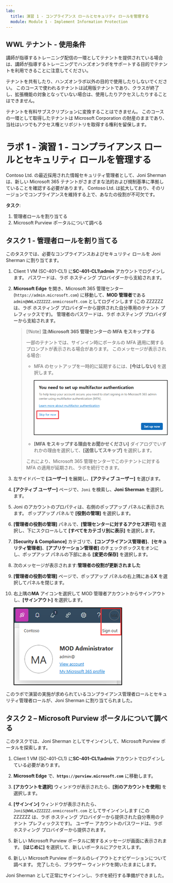 ```yaml
---
lab:
  title: 演習 1 - コンプライアンス ロールとセキュリティ ロールを管理する
  module: Module 1 - Implement Information Protection
---
```

## WWL テナント - 使用条件

講師が指導するトレーニング配信の一環としてテナントを提供されている場合は、講師が指導するトレーニングでハンズオンラボをサポートする目的でテナントを利用できることに注意してください。

テナントを共有したり、ハンズオンラボ以外の目的で使用したりしないでください。 このコースで使われるテナントは試用版テナントであり、クラスが終了し、拡張機能の対象となっていない場合は、使用したりアクセスしたりすることはできません。

テナントを有料サブスクリプションに変換することはできません。 このコースの一環として取得したテナントは Microsoft Corporation の財産のままであり、当社はいつでもアクセス権とリポジトリを取得する権利を留保します。

# ラボ 1 - 演習 1 - コンプライアンス ロールとセキュリティ ロールを管理する

Contoso Ltd. の最近採用された情報セキュリティ管理者として、Joni Sherman は、新しい Microsoft 365 テナントがさまざまな法的および規制基準に準拠していることを確認する必要があります。 Contoso Ltd. は拡大しており、そのリージョンでコンプライアンスを維持する上で、あなたの役割が不可欠です。

**タスク**:

1. 管理者ロールを割り当てる
1. Microsoft Purview ポータルについて調べる

## タスク 1 - 管理者ロールを割り当てる

このタスクでは、必要なコンプライアンスおよびセキュリティ ロールを Joni Sherman に割り当てます。

1. Client 1 VM (SC-401-CL1) に**SC-401-CL1\admin** アカウントでログインします。 パスワードは、ラボ ホスティング プロバイダーから支給されます。

1. **Microsoft Edge** を開き、Microsoft 365 管理センター (`https://admin.microsoft.com`) に移動して、**MOD 管理者**である`admin@WWLxZZZZZZ.onmicrosoft.com` としてログインします (この ZZZZZZ は、ラボ ホスティング プロバイダーから提供された自分専用のテナント プレフィックスです)。 管理者のパスワードは、ラボ ホスティング プロバイダーから支給されます。

    > [!Note] **注:Microsoft 365 管理センターの MFA をスキップする**
    >
    > 一部のテナントでは、サインイン時にポータルの MFA 適用に関するプロンプトが表示される場合があります。 このメッセージが表示される場合:
    >
    > - MFA のセットアップを一時的に延期するには、**[今はしない]** を選択します。
    >
    >    ![MFA を延期するオプションを示すスクリーンショット。](../Media/postpone-mfa.png)
    >
    > - **[MFA をスキップする理由をお聞かせください]** ダイアログでいずれかの理由を選択して、**[送信してスキップ]** を選択します。
    >
    > これにより、Microsoft 365 管理センターでこのテナントに対する MFA の適用が延期され、ラボを続行できます。

1. 左サイドバーで **[ユーザー]** を展開し、**[アクティブ ユーザー]** を選びます。

1. **[アクティブ ユーザー]** ページで、`Joni` を検索し、**Joni Sherman** を選択します。

1. Joni のアカウントのプロパティは、右側のポップアップ パネルに表示されます。 ポップアップ パネルで **[役割の管理]** を選択します。

1. **[管理者の役割の管理]** パネルで、**[管理センターに対するアクセス許可]** を選択し、下にスクロールして **[すべてをカテゴリ別に表示]** を選択します。

1. **[Security & Compliance]** カテゴリで、**[コンプライアンス管理者]**、**[セキュリティ管理者]**、**[アプリケーション管理者]** のチェックボックスをオンにし、ポップアップ パネルの下部にある **[変更の保存]** を選択します。

1. 次のメッセージが表示されます:**管理者の役割が更新されました**

1. **[管理者の役割の管理]** ページで、ポップアップ パネルの右上隅にある**X** を選択してパネルを閉じます。

1. 右上隅の**MA** アイコンを選択して MOD 管理者アカウントからサインアウトし、**[サインアウト]** を選択します。

   ![MOD 管理者アカウントからサインアウトするためのナビゲーション パスを示すスクリーンショット。](../Media/sign-out.png)

このラボで演習の実施が求められているコンプライアンス管理者ロールとセキュリティ管理者ロールが、Joni Sherman に割り当てられました。

## タスク 2 – Microsoft Purview ポータルについて調べる

このタスクでは、Joni Sherman としてサインインして、Microsoft Purview ポータルを探索します。

1. Client 1 VM (SC-401-CL1) に**SC-401-CL1\admin** アカウントでログインしている必要があります。

1. **Microsoft Edge** で、**`https://purview.microsoft.com`** に移動します。

1. **[アカウントを選択]** ウィンドウが表示されたら、**[別のアカウントを使用]** を選択します。

1. **[サインイン]** ウィンドウが表示されたら、`JoniS@WWLxZZZZZZ.onmicrosoft.com` としてサインインします (この ZZZZZZ は、ラボ ホスティング プロバイダーから提供された自分専用のテナント プレフィックスです)。 ユーザー アカウントのパスワードは、ラボ ホスティング プロバイダーから提供されます。

1. 新しい Microsoft Purview ポータルに関するメッセージが画面に表示されます。 **[はじめに]** を選択して、新しいポータルにアクセスします。

1. 新しい Microsoft Purview ポータルのレイアウトとナビゲーションについて調べます。 完了したら、ブラウザー ウィンドウを開いたままにします。

Joni Sherman として正常にサインインし、ラボを続行する準備ができました。
